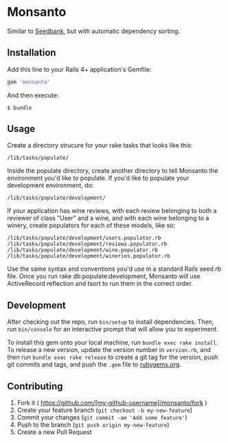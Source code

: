 # Monsanto

Similar to [Seedbank](https://github.com/james2m/seedbank "Title"), but with automatic dependency sorting.

## Installation

Add this line to your Rails 4+ application's Gemfile:

```ruby
gem 'monsanto'
```

And then execute:

    $ bundle

## Usage

Create a directory strucure for your rake tasks that looks like this:

    /lib/tasks/populate/

Inside the populate directory, create another directory to tell Monsanto the environment you'd like to populate. If you'd like to populate your development environment, do:

    /lib/tasks/populate/development/

If your application has wine reviews, with each review belonging to both a reviewer of class "User" and a wine, and with each wine belonging to a winery, create populators for each of these models, like so:

    /lib/tasks/populate/development/users.populator.rb
    /lib/tasks/populate/development/reviews.populator.rb
    /lib/tasks/populate/development/wine.populator.rb
    /lib/tasks/populate/development/wineries.populator.rb

Use the same syntax and conventions you'd use in a standard Rails seed.rb file. Once you run rake db:populate:development, Monsanto will use ActiveRecord reflection and tsort to run them in the correct order.

## Development

After checking out the repo, run `bin/setup` to install dependencies. Then, run `bin/console` for an interactive prompt that will allow you to experiment.

To install this gem onto your local machine, run `bundle exec rake install`. To release a new version, update the version number in `version.rb`, and then run `bundle exec rake release` to create a git tag for the version, push git commits and tags, and push the `.gem` file to [rubygems.org](https://rubygems.org).

## Contributing

1. Fork it ( https://github.com/[my-github-username]/monsanto/fork )
2. Create your feature branch (`git checkout -b my-new-feature`)
3. Commit your changes (`git commit -am 'Add some feature'`)
4. Push to the branch (`git push origin my-new-feature`)
5. Create a new Pull Request
